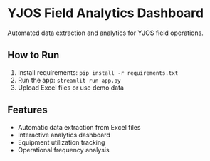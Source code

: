 # YJOS Field Analytics Dashboard

Automated data extraction and analytics for YJOS field operations.

## How to Run
1. Install requirements: `pip install -r requirements.txt`
2. Run the app: `streamlit run app.py`
3. Upload Excel files or use demo data

## Features
- Automatic data extraction from Excel files
- Interactive analytics dashboard
- Equipment utilization tracking
- Operational frequency analysis